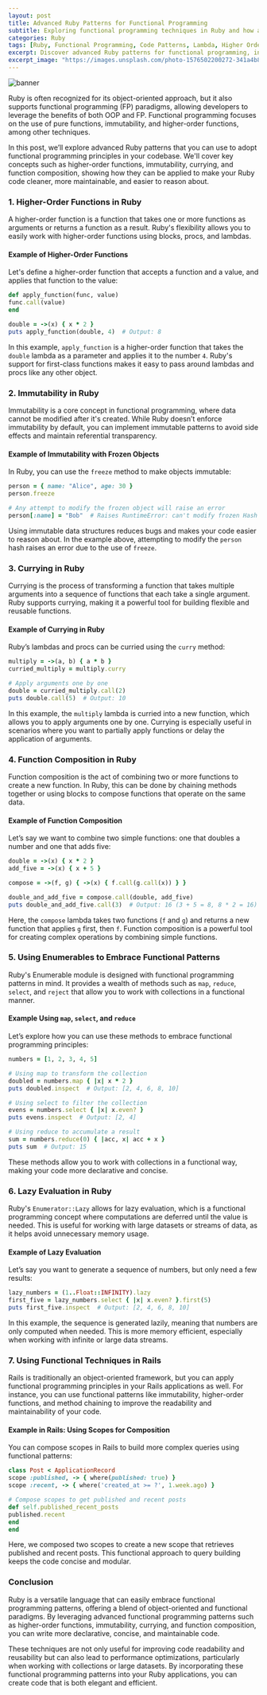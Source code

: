 ```yaml
---
layout: post
title: Advanced Ruby Patterns for Functional Programming
subtitle: Exploring functional programming techniques in Ruby and how advanced patterns can improve your Ruby code.
categories: Ruby
tags: [Ruby, Functional Programming, Code Patterns, Lambda, Higher Order Functions, Immutable Data, FP]
excerpt: Discover advanced Ruby patterns for functional programming, including techniques like higher-order functions, immutability, and composition that can enhance your codebase’s performance and readability.
excerpt_image: "https://images.unsplash.com/photo-1576502200272-341a4b8d5ebb"
---
```

![banner](https://images.unsplash.com/photo-1576502200272-341a4b8d5ebb)

Ruby is often recognized for its object-oriented approach, but it also supports functional programming (FP) paradigms, allowing developers to leverage the benefits of both OOP and FP. Functional programming focuses on the use of pure functions, immutability, and higher-order functions, among other techniques.

In this post, we’ll explore advanced Ruby patterns that you can use to adopt functional programming principles in your codebase. We'll cover key concepts such as higher-order functions, immutability, currying, and function composition, showing how they can be applied to make your Ruby code cleaner, more maintainable, and easier to reason about.

### 1. **Higher-Order Functions in Ruby**

A higher-order function is a function that takes one or more functions as arguments or returns a function as a result. Ruby's flexibility allows you to easily work with higher-order functions using blocks, procs, and lambdas.

#### Example of Higher-Order Functions

Let's define a higher-order function that accepts a function and a value, and applies that function to the value:

```ruby
def apply_function(func, value)
func.call(value)
end

double = ->(x) { x * 2 }
puts apply_function(double, 4)  # Output: 8
```

In this example, `apply_function` is a higher-order function that takes the `double` lambda as a parameter and applies it to the number `4`. Ruby's support for first-class functions makes it easy to pass around lambdas and procs like any other object.

### 2. **Immutability in Ruby**

Immutability is a core concept in functional programming, where data cannot be modified after it's created. While Ruby doesn’t enforce immutability by default, you can implement immutable patterns to avoid side effects and maintain referential transparency.

#### Example of Immutability with Frozen Objects

In Ruby, you can use the `freeze` method to make objects immutable:

```ruby
person = { name: "Alice", age: 30 }
person.freeze

# Any attempt to modify the frozen object will raise an error
person[:name] = "Bob"  # Raises RuntimeError: can't modify frozen Hash
```

Using immutable data structures reduces bugs and makes your code easier to reason about. In the example above, attempting to modify the `person` hash raises an error due to the use of `freeze`.

### 3. **Currying in Ruby**

Currying is the process of transforming a function that takes multiple arguments into a sequence of functions that each take a single argument. Ruby supports currying, making it a powerful tool for building flexible and reusable functions.

#### Example of Currying in Ruby

Ruby’s lambdas and procs can be curried using the `curry` method:

```ruby
multiply = ->(a, b) { a * b }
curried_multiply = multiply.curry

# Apply arguments one by one
double = curried_multiply.call(2)
puts double.call(5)  # Output: 10
```

In this example, the `multiply` lambda is curried into a new function, which allows you to apply arguments one by one. Currying is especially useful in scenarios where you want to partially apply functions or delay the application of arguments.

### 4. **Function Composition in Ruby**

Function composition is the act of combining two or more functions to create a new function. In Ruby, this can be done by chaining methods together or using blocks to compose functions that operate on the same data.

#### Example of Function Composition

Let’s say we want to combine two simple functions: one that doubles a number and one that adds five:

```ruby
double = ->(x) { x * 2 }
add_five = ->(x) { x + 5 }

compose = ->(f, g) { ->(x) { f.call(g.call(x)) } }

double_and_add_five = compose.call(double, add_five)
puts double_and_add_five.call(3)  # Output: 16 (3 + 5 = 8, 8 * 2 = 16)
```

Here, the `compose` lambda takes two functions (`f` and `g`) and returns a new function that applies `g` first, then `f`. Function composition is a powerful tool for creating complex operations by combining simple functions.

### 5. **Using Enumerables to Embrace Functional Patterns**

Ruby's Enumerable module is designed with functional programming patterns in mind. It provides a wealth of methods such as `map`, `reduce`, `select`, and `reject` that allow you to work with collections in a functional manner.

#### Example Using `map`, `select`, and `reduce`

Let’s explore how you can use these methods to embrace functional programming principles:

```ruby
numbers = [1, 2, 3, 4, 5]

# Using map to transform the collection
doubled = numbers.map { |x| x * 2 }
puts doubled.inspect  # Output: [2, 4, 6, 8, 10]

# Using select to filter the collection
evens = numbers.select { |x| x.even? }
puts evens.inspect  # Output: [2, 4]

# Using reduce to accumulate a result
sum = numbers.reduce(0) { |acc, x| acc + x }
puts sum  # Output: 15
```

These methods allow you to work with collections in a functional way, making your code more declarative and concise.

### 6. **Lazy Evaluation in Ruby**

Ruby's `Enumerator::Lazy` allows for lazy evaluation, which is a functional programming concept where computations are deferred until the value is needed. This is useful for working with large datasets or streams of data, as it helps avoid unnecessary memory usage.

#### Example of Lazy Evaluation

Let’s say you want to generate a sequence of numbers, but only need a few results:

```ruby
lazy_numbers = (1..Float::INFINITY).lazy
first_five = lazy_numbers.select { |x| x.even? }.first(5)
puts first_five.inspect  # Output: [2, 4, 6, 8, 10]
```

In this example, the sequence is generated lazily, meaning that numbers are only computed when needed. This is more memory efficient, especially when working with infinite or large data streams.

### 7. **Using Functional Techniques in Rails**

Rails is traditionally an object-oriented framework, but you can apply functional programming principles in your Rails applications as well. For instance, you can use functional patterns like immutability, higher-order functions, and method chaining to improve the readability and maintainability of your code.

#### Example in Rails: Using Scopes for Composition

You can compose scopes in Rails to build more complex queries using functional patterns:

```ruby
class Post < ApplicationRecord
scope :published, -> { where(published: true) }
scope :recent, -> { where('created_at >= ?', 1.week.ago) }

# Compose scopes to get published and recent posts
def self.published_recent_posts
published.recent
end
end
```

Here, we composed two scopes to create a new scope that retrieves published and recent posts. This functional approach to query building keeps the code concise and modular.

### Conclusion

Ruby is a versatile language that can easily embrace functional programming patterns, offering a blend of object-oriented and functional paradigms. By leveraging advanced functional programming patterns such as higher-order functions, immutability, currying, and function composition, you can write more declarative, concise, and maintainable code.

These techniques are not only useful for improving code readability and reusability but can also lead to performance optimizations, particularly when working with collections or large datasets. By incorporating these functional programming patterns into your Ruby applications, you can create code that is both elegant and efficient.

